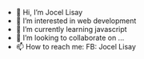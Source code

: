 - 👋 Hi, I’m Jocel Lisay
- 👀 I’m interested in web development
- 🌱 I’m currently learning javascript
- 💞️ I’m looking to collaborate on ...
- 📫 How to reach me: FB: Jocel Lisay

<!---
wawawiwai/wawawiwai is a ✨ special ✨ repository because its `README.md` (this file) appears on your GitHub profile.
You can click the Preview link to take a look at your changes.
--->
